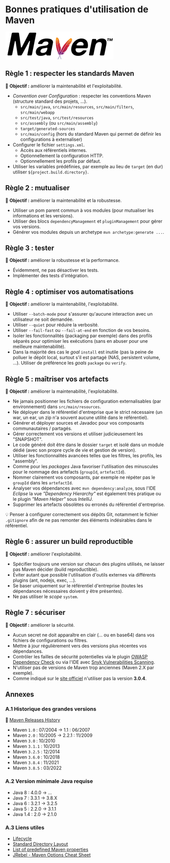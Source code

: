 # Bonnes pratiques d'utilisation de Maven

![logo](images/maven_logo.png)

## Règle 1 : respecter les standards Maven

:pushpin: **Objectif :** améliorer la maintenabilité et l'exploitabilité.

* _Convention over Configuration_ : respecter les conventions Maven (structure standard des projets, ...).
  * `src/main/java`, `src/main/resources`, `src/main/filters`, `src/main/webapp`
  * `src/test/java`, `src/test/resources`
  * `src/assembly` (ou `src/main/assembly`)
  * `target/generated-sources`
  * `src/main/config` (hors du standard Maven qui permet de définir les configurations à externaliser)
* Configurer le fichier `settings.xml`.
  * Accès aux référentiels internes.
  * Optionnellement la configuration HTTP.
  * Optionnellement les profils par défaut.
* Utiliser les variables prédéfinies, par exemple au lieu de `target` (en dur) utiliser `${project.build.directory}`.

## Règle 2 : mutualiser

:pushpin: **Objectif :** améliorer la maintenabilité et la robustesse.

* Utiliser un pom parent commun à vos modules (pour mutualiser les informations et les versions).
* Utiliser des blocs `dependencyManagement` et `pluginManagement` pour gérer vos versions.
* Générer vos modules depuis un archetype `mvn archetype:generate ...`.

## Règle 3 : tester

:pushpin: **Objectif :** améliorer la robustesse et la performance.

* Évidemment, ne pas désactiver les tests.
* Implémenter des tests d'intégration.

## Règle 4 : optimiser vos automatisations

:pushpin: **Objectif :** améliorer la maintenabilité, l'exploitabilité.

* Utiliser `--batch-mode` pour s'assurer qu'aucune interaction avec un utilisateur ne soit demandée.
* Utiliser `--quiet` pour réduire la verbosité.
* Utiliser `--fail-fast` ou `--fail-at-end` en fonction de vos besoins.
* Isoler les fonctionnalités (packaging par exemple) dans des profils séparés pour optimiser les exécutions (sans en abuser pour une meilleure maintenabilité).
* Dans la majorité des cas le _goal_ `install` est inutile (pas la peine de polluer le dépôt local, surtout s'il est partagé (NAS, persistent volume, ...). Utiliser de préférence les _goals_ `package` ou `verify`.

## Règle 5 : maîtriser vos artefacts

:pushpin: **Objectif :** améliorer la maintenabilité, l'exploitabilité.

* Ne jamais positionner les fichiers de configuration externalisables (par environnement) dans `src/main/resources`.
* Ne déployer dans le référentiel d'entreprise que le strict nécessaire (un war, un ear, un zip n'a souvent aucune utilité dans le référentiel).
* Générer et déployer sources et Javadoc pour vos composants communautaires / partagés.
* Gérer correctement vos versions et utiliser judicieusement les "SNAPSHOT".
* Le code généré doit être dans le dossier `target` et isolé dans un module dédié (avec son propre cycle de vie et gestion de version).
* Utiliser les fonctionnalités avancées telles que les filtres, les profils, les "assembly".
* Comme pour les _packages_ Java favoriser l'utilisation des minuscules pour le nommage des artefacts (`groupId`, `artefactId`).
* Nommer clairement vos composants, par exemple ne répéter pas le `groupId` dans les `artefactId`.
* Analyser vos dépendances avec `mvn dependency:analyze`, sous l'IDE _Eclipse_ la vue _"Dependency Hierarchy"_ est également très pratique ou le plugin _"Maven Helper"_ sous _IntelliJ_.
* Supprimer les artefacts obsolètes ou erronés du référentiel d'entreprise.

:bulb: Penser à configurer correctement vos dépôts Git, notamment le fichier `.gitignore` afin de ne pas remonter des éléments indésirables dans le référentiel.

## Règle 6 : assurer un build reproductible

:pushpin: **Objectif :** améliorer l'exploitabilité.

* Spécifier toujours une version sur chacun des plugins utilisés, ne laisser pas Maven décider (build reproductible).
* Éviter autant que possible l'utilisation d'outils externes via différents plugins (ant, nodejs, exec, ...).
* Se baser uniquement sur le référentiel d'entreprise (toutes les dépendances nécessaires doivent y être présentes).
* Ne pas utiliser le _scope_ `system`.

## Règle 7 : sécuriser

:pushpin: **Objectif :** améliorer la sécurité.

* Aucun secret ne doit apparaître en clair (... ou en base64) dans vos fichiers de configurations ou filtres.
* Mettre à jour régulièrement vers des versions plus récentes vos dépendances.
* Contrôler les failles de sécurité potentielles via le plugin [OWASP Dependency Check](https://jeremylong.github.io/DependencyCheck/dependency-check-maven/index.html) ou via l'IDE avec [Snyk Vulnerabilities Scanning](https://blog.jetbrains.com/idea/2019/03/catching-vulnerabilities-instantly-in-your-intellij-idea-environment/).
* N'utiliser pas de versions de Maven trop anciennes (Maven 2.X par exemple).
* Comme indiqué sur le [site officiel](https://maven.apache.org/security.html) n'utiliser pas la version **3.0.4**.

## Annexes

### A.1 Historique des grandes versions

:link: [Maven Releases History](https://maven.apache.org/docs/history.html)

* Maven `1.0` : 07/2004 -> 1.1 : 06/2007
* Maven `2.0` : 10/2005 -> 2.2.1 : 11/2009
* Maven `3.0` : 10/2010
* Maven `3.1.1` : 10/2013
* Maven `3.2.5` : 12/2014
* Maven `3.6.0` : 10/2018
* Maven `3.8.4` : 11/2021
* Maven `3.8.5` : 03/2022

### A.2 Version minimale Java requise

* Java 8 : 4.0.0 -> ...
* Java 7 : 3.3.1 -> 3.8.X
* Java 6 : 3.2.1 -> 3.2.5
* Java 5 : 2.2.0 -> 3.1.1
* Java 1.4 : 2.0 -> 2.1.0

### A.3 Liens utiles

* [Lifecycle](https://maven.apache.org/guides/introduction/introduction-to-the-lifecycle.html)
* [Standard Directory Layout](http://maven.apache.org/guides/introduction/introduction-to-the-standard-directory-layout.html)
* [List of predefined Maven properties](https://github.com/cko/predefined_maven_properties/blob/master/README.md)
* [JRebel - Maven Options Cheat Sheet](https://www.jrebel.com/blog/maven-cheat-sheet)
